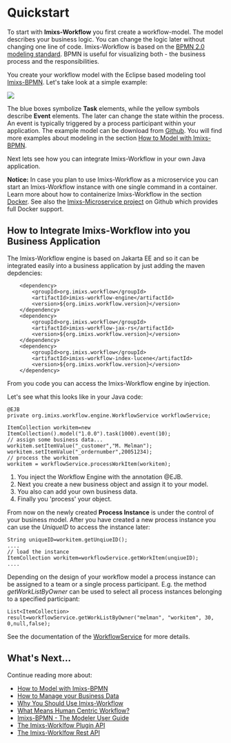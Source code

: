# Quickstart

To start with **Imixs-Workflow** you first create a workflow-model. The model describes your business logic. You can change the logic later without changing one line of code.
Imixs-Workflow is based on the [BPMN 2.0 modeling standard](http://www.bpmn.org/). BPMN is useful for visualizing both - the business process and the responsibilities. 

You create your workflow model with the Eclipse based modeling tool [Imixs-BPMN](./modelling/). Let's take look at a simple example:

<img src="./images/modelling/order-01.png" />

The blue boxes symbolize **Task** elements, while the yellow symbols describe **Event** elements. The later can change the state within the process.
An event is typically triggered by a process participant within your application. The example model can be download from [Github](https://github.com/imixs/imixs-workflow/tree/master/src/site/resources/bpmn). You will find more examples about modeling in the section [How to Model with Imixs-BPMN](./modelling/howto.html).

Next lets see how you can integrate Imixs-Workflow in your own Java application. 

**Notice:** In case you plan to use Imixs-Workflow as a microservice you can start an Imixs-Workflow instance with one single command in a container. Learn more about how to containerize Imixs-Workflow in the section [Docker](docker.html). See also the [Imixs-Microservice project](https://github.com/imixs/imixs-microservice) on Github which provides full Docker support.



## How to Integrate Imixs-Workflow into you Business Application

The Imixs-Workflow engine is based on Jakarta EE and so it can be integrated easily into a business application by just adding the maven depdencies:

		<dependency>
			<groupId>org.imixs.workflow</groupId>
			<artifactId>imixs-workflow-engine</artifactId>
			<version>${org.imixs.workflow.version}</version>
		</dependency>
		<dependency>
			<groupId>org.imixs.workflow</groupId>
			<artifactId>imixs-workflow-jax-rs</artifactId>
			<version>${org.imixs.workflow.version}</version>
		</dependency>
		<dependency>
			<groupId>org.imixs.workflow</groupId>
			<artifactId>imixs-workflow-index-lucene</artifactId>
			<version>${org.imixs.workflow.version}</version>
		</dependency>


From you code you can access the Imixs-Workflow engine by injection.

Let's see what this looks like in your Java code:

	@EJB
	private org.imixs.workflow.engine.WorkflowService workflowService;

	ItemCollection workitem=new ItemCollection().model("1.0.0").task(1000).event(10);
	// assign some business data...
	workitem.setItemValue("_customer","M. Melman");
	workitem.setItemValue("_ordernumber",20051234);
	// process the workitem
	workitem = workflowService.processWorkItem(workitem);


1. You inject the Workflow Engine with the annotation @EJB. 
2. Next you create a new business object and assign it to your model. 
3. You also can add your own business data. 
4. Finally you 'process' your object. 

From now on the newly created **Process Instance** is under the control of your business model. 
After you have created a new process instance you can use the _UniqueID_ to access the instance later: 
   
    String uniqueID=workitem.getUnqiueID();
    ....
    // load the instance
    ItemCollection workitem=workflowService.getWorkItem(unqiueID);
    ....

Depending on the design of your workflow model a process instance can be assigned to a team or a single process participant. E.g. the method _getWorkListByOwner_ can be used to select all process instances belonging to
a specified participant:

	List<ItemCollection> result=workflowService.getWorkListByOwner("melman", "workitem", 30, 0,null,false);  

See the documentation of the [WorkflowService](engine/workflowservice.html) for more details. 


## What's Next...

Continue reading more about:

 * [How to Model with Imixs-BPMN](./modelling/howto.html)
 * [How to Manage your Business Data](./quickstart/workitem.html)
 * [Why You Should Use Imixs-Workflow](./quickstart/why.html)
 * [What Means Human Centric Workflow?](./quickstart/human.html)
 * [Imixs-BPMN - The Modeler User Guide](./modelling/index.html)
 * [The Imixs-Worklfow Plugin API](./engine/plugins/index.html)
 * [The Imixs-Worklfow Rest API](./restapi/index.html)
 
